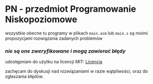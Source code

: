 # PN - przedmiot Programowanie Niskopoziomowe

wszystkie obecne tu programy w plikach `main.asm` lub `main.s` są moimi propozycjami rozwiązania zadanych problemów

### ***nie są one zweryfikowane i mogą zawierać błędy***

udostępniam do użytku na licencji MIT: [Licencja](LICENSE.txt)

zachęcam do dyskusji nad rozwiązaniami w razie wątpliwości, oraz do zgłaszania błędów.
